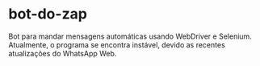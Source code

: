 # bot-do-zap

Bot para mandar mensagens automáticas usando WebDriver e Selenium.
Atualmente, o programa se encontra instável, devido as recentes atualizações do WhatsApp Web.
